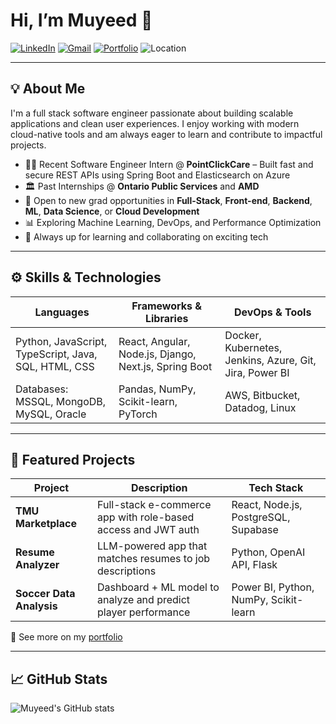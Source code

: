 # Hi, I’m Muyeed 👋

[![LinkedIn](https://img.shields.io/badge/LinkedIn-blue?style=for-the-badge&logo=linkedin)](https://www.linkedin.com/in/muyeedh/)
[![Gmail](https://img.shields.io/badge/Gmail-red?style=for-the-badge&logo=gmail&logoColor=white)](mailto:muyeedh05@gmail.com)
[![Portfolio](https://img.shields.io/badge/Portfolio-black?style=for-the-badge)](https://muyeed10.github.io/Portfolio/)
![Location](https://img.shields.io/badge/Toronto--based-lightgrey?style=for-the-badge)

---

## 💡 About Me

I'm a full stack software engineer passionate about building scalable applications and clean user experiences. I enjoy working with modern cloud-native tools and am always eager to learn and contribute to impactful projects.

- 🧑‍💻 Recent Software Engineer Intern @ **PointClickCare** – Built fast and secure REST APIs using Spring Boot and Elasticsearch on Azure
- 🏛️ Past Internships @ **Ontario Public Services** and **AMD**
- 🚀 Open to new grad opportunities in **Full-Stack**, **Front-end**, **Backend**, **ML**, **Data Science**, or **Cloud Development**
- 📊 Exploring Machine Learning, DevOps, and Performance Optimization
- 🧠 Always up for learning and collaborating on exciting tech

---

## ⚙️ Skills & Technologies

| Languages             | Frameworks & Libraries                         | DevOps & Tools                          |
|-----------------------|-----------------------------------------------|------------------------------------------|
| Python, JavaScript, TypeScript, Java, SQL, HTML, CSS | React, Angular, Node.js, Django, Next.js, Spring Boot | Docker, Kubernetes, Jenkins, Azure, Git, Jira, Power BI |
| Databases: MSSQL, MongoDB, MySQL, Oracle | Pandas, NumPy, Scikit-learn, PyTorch | AWS, Bitbucket, Datadog, Linux |

---

## 🧪 Featured Projects

| Project | Description | Tech Stack |
|--------|-------------|------------|
| **TMU Marketplace** | Full-stack e-commerce app with role-based access and JWT auth | React, Node.js, PostgreSQL, Supabase |
| **Resume Analyzer** | LLM-powered app that matches resumes to job descriptions | Python, OpenAI API, Flask |
| **Soccer Data Analysis** | Dashboard + ML model to analyze and predict player performance | Power BI, Python, NumPy, Scikit-learn |

🔗 See more on my [portfolio](https://muyeed10.github.io/Portfolio/)

---

## 📈 GitHub Stats

![Muyeed's GitHub stats](https://github-readme-stats.vercel.app/api?username=muyeed10&show_icons=true&theme=tokyonight)
